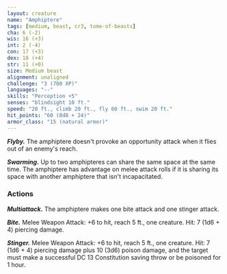```yaml
---
layout: creature
name: "Amphiptere"
tags: [medium, beast, cr3, tome-of-beasts]
cha: 6 (-2)
wis: 16 (+3)
int: 2 (-4)
con: 17 (+3)
dex: 18 (+4)
str: 11 (+0)
size: Medium beast
alignment: unaligned
challenge: "3 (700 XP)"
languages: "--"
skills: "Perception +5"
senses: "blindsight 10 ft."
speed: "20 ft., climb 20 ft., fly 60 ft., swim 20 ft."
hit_points: "60 (8d8 + 24)"
armor_class: "15 (natural armor)"
---
```


***Flyby.*** The amphiptere doesn't provoke an opportunity attack when it flies out of an enemy's reach.

***Swarming.*** Up to two amphipteres can share the same space at the same time. The amphiptere has advantage on melee attack rolls if it is sharing its space with another amphiptere that isn't incapacitated.

### Actions

***Multiattack.*** The amphiptere makes one bite attack and one stinger attack.

***Bite.*** Melee Weapon Attack: +6 to hit, reach 5 ft., one creature. Hit: 7 (1d6 + 4) piercing damage.

***Stinger.*** Melee Weapon Attack: +6 to hit, reach 5 ft., one creature. Hit: 7 (1d6 + 4) piercing damage plus 10 (3d6) poison damage, and the target must make a successful DC 13 Constitution saving throw or be poisoned for 1 hour.

